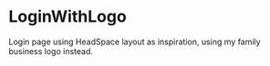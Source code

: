 # LoginWithLogo

Login page using HeadSpace layout as inspiration, using my family business logo instead. 
